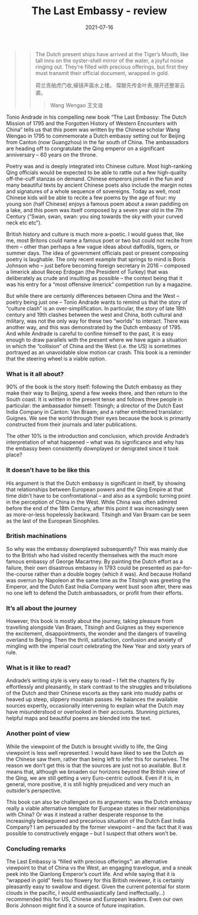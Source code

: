﻿---
layout: layouts/bookreview.njk

tags:
  - post
  - review

title: The Last Embassy - review
review_book_main_title: The Last Embassy
review_book_sub_title: The Dutch Mission of 1795 and the Forgotten History of Western Encounters with China
review_book_author: Tonio Andrade
review_book_author_surname: Andrade
review_book_image_url: https://res.cloudinary.com/ds2o5ecdw/image/upload/acovers/0691177112.02._SCL_.jpg
review_book_image_small_url: https://res.cloudinary.com/ds2o5ecdw/image/upload/acovers/0691177112.02._SCM_.jpg
review_publication_date: 2021-07-06
review_publisher: Princeton University Press
review_pages: 424
review_ISBN13: 978-0691177113
review_book_tags:
  - [Asia]
  - [Late Modern]
  - [Political, Social]
  - [China, Netherlands]
review_podcasts:
  - 
shopping_links:
  - [https://www.amazon.co.uk/Last-Embassy-Mission-Forgotten-Encounters/dp/0691177112/, Amazon UK, Amazon UK book link]
  - [https://www.amazon.com/Last-Embassy-Mission-Forgotten-Encounters/dp/0691177112/, Amazon US, Amazon US book link]
post_author: Anthony Webb
date: 2021-07-16
review_rating: ★★★★☆
permalink: '/2021/07/16/the-last-embassy/'
review_summary: '<p>The Last Embassy offers an alternative viewpoint to that of China vs the West, an absorbing travelogue, and a sneak peek into the Qianlong Emperor’s court. It is also a very engaging read with a smooth but vivid writing style.</p><p>I would enthusiastically recommend this to anyone with an interest in China’s past – or present.</p>'
---
>> The Dutch present ships have arrived at the Tiger’s Mouth,
>> like tall inns on the oyster-shell mirror of the water, a joyful noise ringing out.
>> They’re filled with precious offerings, but first they must transmit their official document, wrapped in gold.
>> 
>>  荷兰贡舶虎门收,蠔镜声嚣水上楼。
>> 琛献先传金叶表,翎开还整翠云裘。
>>>
>>> Wang Wengao 王文诰

Tonio Andrade in his compelling new book “The Last Embassy: The Dutch Mission of 1795 and the Forgotten History of Western Encounters with China” tells us that this poem was written by the Chinese scholar Wang Wengao in 1795 to commemorate a Dutch embassy setting out for Beijing from Canton (now Guangzhou) in the far south of China. The ambassadors are heading off to congratulate the Qing emperor on a significant anniversary – 60 years on the throne.

Poetry was and is deeply integrated into Chinese culture. Most high-ranking Qing officials would be expected to be able to rattle out a few high-quality off-the-cuff stanzas on demand. Chinese emperors joined in the fun and many beautiful texts by ancient Chinese poets also include the margin notes and signatures of a whole sequence of sovereigns. Today as well, most Chinese kids will be able to recite a few poems by the age of four: my young son (half Chinese) enjoys a famous poem about a swan paddling on a lake, and this poem was itself composed by a seven year old in the 7th Century (“Swan, swan, swan: you sing towards the sky with your curved neck etc etc”).

British history and culture is much more a-poetic. I would guess that, like me, most Britons could name a famous poet or two but could not recite from them – other than perhaps a few vague ideas about daffodils, tigers, or summer days. The idea of government officials past or present composing poetry is laughable. The only recent example that springs to mind is Boris Johnson who – just before becoming foreign secretary in 2016 – composed a limerick about Recep Erdogan (the President of Turkey) that was deliberately as crude and insulting as possible – the context being that it was his entry for a “most offensive limerick” competition run by a magazine.

But while there are certainly differences between China and the West – poetry being just one – Tonio Andrade wants to remind us that the story of “culture clash” is an over-simplification. In particular, the story of late 18th century and 19th clashes between the west and China, both cultural and military, was not the only way for these two “worlds” to interact. There was another way, and this was demonstrated by the Dutch embassy of 1795. And while Andrade is careful to confine himself to the past, it is easy enough to draw parallels with the present where we have again a situation in which the “collision” of China and the West (i.e. the US) is sometimes portrayed as an unavoidable slow motion car crash. This book is a reminder that the steering wheel is a viable option.

### What is it all about?
90% of the book is the story itself: following the Dutch embassy as they make their way to Beijing, spend a few weeks there, and then return to the South coast. It is written in the present tense and follows three people in particular: the ambassador himself: Titsingh; a director of the Dutch East India Company in Canton: Van Braam; and a rather embittered translator: Guignes. We see the world through their eyes because the book is primarily constructed from their journals and later publications.

The other 10% is the introduction and conclusion, which provide Andrade’s interpretation of what happened – what was its significance and why has the embassy been consistently downplayed or denigrated since it took place?

### It doesn’t have to be like this
His argument is that the Dutch embassy is significant in itself, by showing that relationships between European powers and the Qing Empire at that time didn’t have to be confrontational – and also as a symbolic turning point in the perception of China in the West. While China was often admired before the end of the 18th Century, after this point it was increasingly seen as more-or-less hopelessly backward. Titsingh and Van Braam can be seen as the last of the European Sinophiles.

### British machinations
So why was the embassy downplayed subsequently? This was mainly due to the British who had visited recently themselves with the much more famous embassy of George Macartney. By painting the Dutch effort as a failure, their own disastrous embassy in 1793 could be presented as par-for-the-course rather than a double bogey (which it was). And because Holland was overrun by Napoleon at the same time as the Titsingh was greeting the Emperor, and the Dutch East India Company went bust soon after, there was no one left to defend the Dutch ambassadors, or profit from their efforts.

### It’s all about the journey 
However, this book is mostly about the journey, taking pleasure from travelling alongside Van Braam, Titsingh and Guignes as they experience the excitement, disappointments, the wonder and the dangers of traveling overland to Beijing. Then the thrill, satisfaction, confusion and anxiety of mingling with the imperial court celebrating the New Year and sixty years of rule.

### What is it like to read?
Andrade’s writing style is very easy to read – I felt the chapters fly by effortlessly and pleasantly, in stark contrast to the struggles and tribulations of the Dutch and their Chinese escorts as they sank into muddy paths or heaved up steep, slippery mountain passes. He balances the available sources expertly, occasionally intervening to explain what the Dutch may have misunderstood or overlooked in their accounts. Stunning pictures, helpful maps and beautiful poems are blended into the text.

### Another point of view
While the viewpoint of the Dutch is brought vividly to life, the Qing viewpoint is less well represented. I would have liked to see the Dutch as the Chinese saw them, rather than being left to infer this for ourselves. The reason we don’t get this is that the sources are just not so available. But it means that, although we broaden our horizons beyond the British view of the Qing, we are still getting a very Euro-centric outlook. Even if it is, in general, more positive, it is still highly prejudiced and very much an outsider’s perspective.

This book can also be challenged on its arguments: was the Dutch embassy really a viable alternative template for European states in their relationships with China? Or was it instead a rather desperate response to the increasingly beleaguered and precarious situation of the Dutch East India Company? I am persuaded by the former viewpoint – and the fact that it was possible to constructively engage – but I suspect that others won’t be.

### Concluding remarks
The Last Embassy is “filled with precious offerings”: an alternative viewpoint to that of China vs the West, an engaging travelogue, and a sneak peek into the Qianlong Emperor’s court life. And while saying that it is “wrapped in gold” feels too flowery for this British reviewer, it is certainly pleasantly easy to swallow and digest. Given the current potential for storm clouds in the pacific, I would enthusiastically (and ineffectually…) recommended this for US, Chinese and European leaders. Even our own Boris Johnson might find it a source of future inspiration.